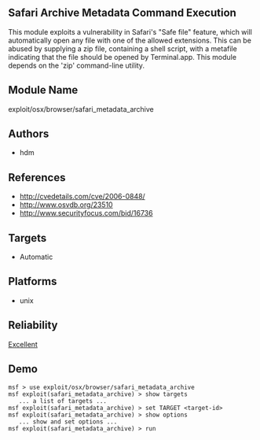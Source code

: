 ## Safari Archive Metadata Command Execution

This module exploits a vulnerability in Safari's "Safe file" 
feature, which will automatically open any file with one of 
the allowed extensions. This can be abused by supplying a 
zip file, containing a shell script, with a metafile 
indicating that the file should be opened by Terminal.app. 
This module depends on the 'zip' command-line utility.


## Module Name
exploit/osx/browser/safari_metadata_archive

## Authors
* hdm


## References
* http://cvedetails.com/cve/2006-0848/
* http://www.osvdb.org/23510
* http://www.securityfocus.com/bid/16736



## Targets
* Automatic


## Platforms
* unix

## Reliability
[Excellent](https://github.com/rapid7/metasploit-framework/wiki/Exploit-Ranking)

## Demo

```
msf > use exploit/osx/browser/safari_metadata_archive
msf exploit(safari_metadata_archive) > show targets
   ... a list of targets ...
msf exploit(safari_metadata_archive) > set TARGET <target-id>
msf exploit(safari_metadata_archive) > show options
   ... show and set options ...
msf exploit(safari_metadata_archive) > run
```
    
    